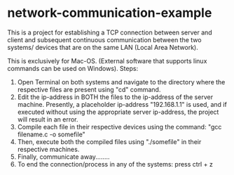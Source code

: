 # network-communication-example
This is a project for establishing a TCP connection between server and client and subsequent continuous communication between the two systems/ devices that are on the same LAN (Local Area Network).

This is exclusively for Mac-OS. (External software that supports linux commands can be used on Windows).
Steps:
1) Open Terminal on both systems and navigate to the directory where the respective files are present using "cd" command.
2) Edit the ip-address in BOTH the files to the ip-address of the server machine. Presently, a placeholder ip-address "192.168.1.1" is used, and if executed without using the appropriate server ip-address, the project will result in an error.
3) Compile each file in their respective devices using the command: "gcc filename.c -o somefile"
4) Then, execute both the compiled files using "./somefile" in their respective machines.
5) Finally, communicate away........
6) To end the connection/process in any of the systems: press ctrl + z
